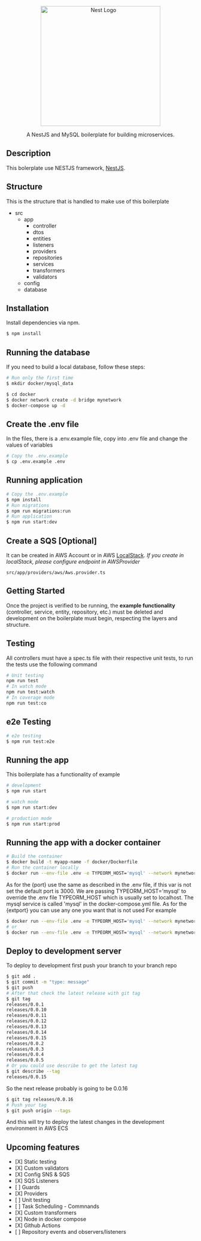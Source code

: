 <p align="center">
  <a href="http://nestjs.com/" target="blank"><img src="https://nestjs.com/img/logo_text.svg" width="320" alt="Nest Logo" /></a>
</p>

<p align="center">A NestJS and MySQL boilerplate for building microservices.</p>

## Description

This bolerplate use NESTJS framework, [NestJS](https://docs.nestjs.com/).

## Structure

This is the structure that is handled to make use of this boilerplate

- src
  - app
    - controller
    - dtos
    - entities
    - listeners
    - providers
    - repositories
    - services
    - transformers
    - validators
  - config
  - database

## Installation

Install dependencies via npm.

```bash
$ npm install
```

## Running the database

If you need to build a local database, follow these steps:

```bash
# Run only the first time
$ mkdir docker/mysql_data

$ cd docker
$ docker network create -d bridge mynetwork
$ docker-compose up -d
```

## Create the .env file

In the files, there is a .env.example file, copy into .env file and change the values of variables

```bash
# Copy the .env.example
$ cp .env.example .env
```

## Running application

```bash
# Copy the .env.example
$ npm install
# Run migrations
$ npm run migrations:run
# Run application
$ npm run start:dev
```

## Create a SQS [Optional]

It can be created in AWS Account or in AWS [LocalStack](https://github.com/localstack/localstack).
_If you create in localStack, please configure endpoint in AWSProvider_

```
src/app/providers/aws/Aws.provider.ts
```

## Getting Started

Once the project is verified to be running, the **example functionality** (controller, service, entity, repository, etc.) must be deleted and development on the boilerplate must begin, respecting the layers and structure.

## Testing

All controllers must have a spec.ts file with their respective unit tests, to run the tests use the following command

```bash
# Unit testing
npm run test
# In watch mode
npm run test:watch
# In coverage mode
npm run test:co
```

## e2e Testing

```bash
# e2e testing
$ npm run test:e2e
```

## Running the app

This boilerplate has a functionality of example

```bash
# development
$ npm run start

# watch mode
$ npm run start:dev

# production mode
$ npm run start:prod
```

## Running the app with a docker container

```bash
# Build the container
$ docker build -t myapp-name -f docker/Dockerfile
# Run the container locally
$ docker run --env-file .env -e TYPEORM_HOST='mysql' --network mynetwork -p {extport}:{port} myapp-name
```

As for the {port} use the same as described in the .env file, if this var is not set the default port is 3000.
We are passing TYPEORM_HOST='mysql' to override the .env file TYPEORM_HOST which is usually set to localhost.
The mysql service is called 'mysql' in the docker-compose.yml file. As for the {extport} you can use any one you
want that is not used
For example

```bash
$ docker run --env-file .env -e TYPEORM_HOST='mysql' --network mynetwork -p 3000:3000 myapp-name
# or
$ docker run --env-file .env -e TYPEORM_HOST='mysql' --network mynetwork -p 4000:3000 myapp-name
```

## Deploy to development server

To deploy to development first push your branch to your branch repo

```bash
$ git add .
$ git commit -m "type: message"
$ git push
# After that check the latest release with git tag
$ git tag
releases/0.0.1
releases/0.0.10
releases/0.0.11
releases/0.0.12
releases/0.0.13
releases/0.0.14
releases/0.0.15
releases/0.0.2
releases/0.0.3
releases/0.0.4
releases/0.0.5
# Or you could use describe to get the latest tag
$ git describe --tag
releases/0.0.15
```

So the next release probably is going to be 0.0.16

```bash
$ git tag releases/0.0.16
# Push your tag
$ git push origin --tags
```

And this will try to deploy the latest changes in the development environment in AWS ECS

## Upcoming features

<ul>
<li>[X] Static testing</li>
<li>[X] Custom validators</li>
<li>[X] Config SNS & SQS</li>
<li>[X] SQS Listeners</li>
<li>[ ] Guards</li>
<li>[X] Providers </li>
<li>[ ] Unit testing</li>
<li>[ ] Task Scheduling - Commnands</li>
<li>[X] Custom transformers</li>
<li>[X] Node in docker compose</li>
<li>[X] Github Actions</li>
<li>[ ] Repository events and observers/listeners</li>
</ul>
